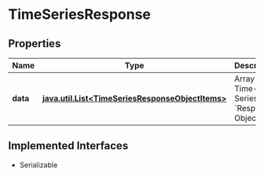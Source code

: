 

# TimeSeriesResponse


## Properties

Name | Type | Description | Notes
------------ | ------------- | ------------- | -------------
**data** | [**java.util.List&lt;TimeSeriesResponseObjectItems&gt;**](TimeSeriesResponseObjectItems.md) | Array of Time-Series &#x60;Response Objects&#x60; |  [optional]


## Implemented Interfaces

* Serializable


